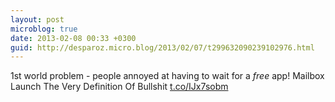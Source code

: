 ```yaml
---
layout: post
microblog: true
date: 2013-02-08 00:33 +0300
guid: http://desparoz.micro.blog/2013/02/07/t299632090239102976.html
---
```

1st world problem - people annoyed at having to wait for a *free* app! Mailbox Launch The Very Definition Of Bullshit [t.co/IJx7sobm](http://t.co/IJx7sobm)
